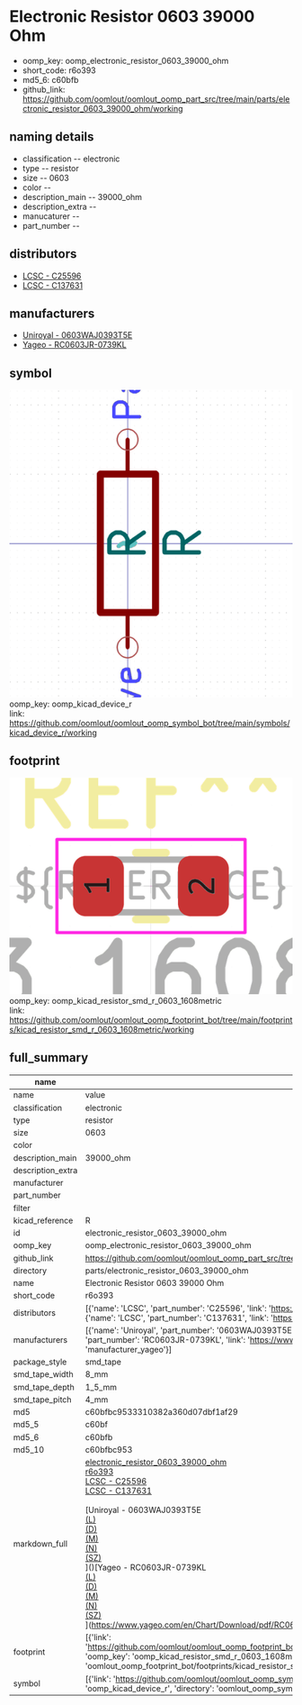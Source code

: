 # Electronic Resistor 0603 39000 Ohm

  
* oomp_key: oomp_electronic_resistor_0603_39000_ohm 
* short_code: r6o393
* md5_6: c60bfb  
* github_link: https://github.com/oomlout/oomlout_oomp_part_src/tree/main/parts/electronic_resistor_0603_39000_ohm/working  
## naming details
* classification -- electronic
* type -- resistor
* size -- 0603
* color -- 
* description_main -- 39000_ohm
* description_extra -- 
* manucaturer -- 
* part_number -- 

## distributors
* [LCSC - C25596](https://lcsc.com/product-detail/C25596.html)  
* [LCSC - C137631](https://lcsc.com/product-detail/C137631.html)  

## manufacturers
* [Uniroyal - 0603WAJ0393T5E]()  
* [Yageo - RC0603JR-0739KL](https://www.yageo.com/en/Chart/Download/pdf/RC0603JR-0739KL)  

## symbol

![](symbol/0/working/working_600.png)  
oomp_key: oomp_kicad_device_r  
link: https://github.com/oomlout/oomlout_oomp_symbol_bot/tree/main/symbols/kicad_device_r/working  

## footprint

![](footprint/0/working/working_600.png)  
oomp_key: oomp_kicad_resistor_smd_r_0603_1608metric  
link: https://github.com/oomlout/oomlout_oomp_footprint_bot/tree/main/footprints/kicad_resistor_smd_r_0603_1608metric/working  

## full_summary
| name | value | 
| --- | --- | 
| name | value | 
| classification | electronic | 
| type | resistor | 
| size | 0603 | 
| color |  | 
| description_main | 39000_ohm | 
| description_extra |  | 
| manufacturer |  | 
| part_number |  | 
| filter |  | 
| kicad_reference | R | 
| id | electronic_resistor_0603_39000_ohm | 
| oomp_key | oomp_electronic_resistor_0603_39000_ohm | 
| github_link | https://github.com/oomlout/oomlout_oomp_part_src/tree/main/parts/electronic_resistor_0603_39000_ohm/working | 
| directory | parts/electronic_resistor_0603_39000_ohm | 
| name | Electronic Resistor 0603 39000 Ohm | 
| short_code | r6o393 | 
| distributors | [{'name': 'LCSC', 'part_number': 'C25596', 'link': 'https://lcsc.com/product-detail/C25596.html', 'id': 'distributor_lcsc'}, {'name': 'LCSC', 'part_number': 'C137631', 'link': 'https://lcsc.com/product-detail/C137631.html', 'id': 'distributor_lcsc'}] | 
| manufacturers | [{'name': 'Uniroyal', 'part_number': '0603WAJ0393T5E', 'link': '', 'id': 'manufacturer_uniroyal'}, {'name': 'Yageo', 'part_number': 'RC0603JR-0739KL', 'link': 'https://www.yageo.com/en/Chart/Download/pdf/RC0603JR-0739KL', 'id': 'manufacturer_yageo'}] | 
| package_style | smd_tape | 
| smd_tape_width | 8_mm | 
| smd_tape_depth | 1_5_mm | 
| smd_tape_pitch | 4_mm | 
| md5 | c60bfbc9533310382a360d07dbf1af29 | 
| md5_5 | c60bf | 
| md5_6 | c60bfb | 
| md5_10 | c60bfbc953 | 
| markdown_full | [electronic_resistor_0603_39000_ohm](https://github.com/oomlout/oomlout_oomp_part_src/tree/main/parts/electronic_resistor_0603_39000_ohm/working)<br>[r6o393](https://github.com/oomlout/oomlout_oomp_part_src/tree/main/parts/electronic_resistor_0603_39000_ohm/working)<br>[LCSC - C25596<br>](https://lcsc.com/product-detail/C25596.html)[LCSC - C137631<br>](https://lcsc.com/product-detail/C137631.html)<br>[Uniroyal - 0603WAJ0393T5E<br>[(L)<br>](https://www.lcsc.com/search?q=0603WAJ0393T5E)[(D)<br>](https://www.digikey.com/en/products?,keywords=0603WAJ0393T5E)[(M)<br>](https://www.mouser.com/Search/Refine?Keyword=0603WAJ0393T5E)[(N)<br>](https://www.newark.com/search?st=0603WAJ0393T5E)[(SZ)<br>](https://so.szlcsc.com/global.html?k=0603WAJ0393T5E)]()[Yageo - RC0603JR-0739KL<br>[(L)<br>](https://www.lcsc.com/search?q=RC0603JR-0739KL)[(D)<br>](https://www.digikey.com/en/products?,keywords=RC0603JR-0739KL)[(M)<br>](https://www.mouser.com/Search/Refine?Keyword=RC0603JR-0739KL)[(N)<br>](https://www.newark.com/search?st=RC0603JR-0739KL)[(SZ)<br>](https://so.szlcsc.com/global.html?k=RC0603JR-0739KL)](https://www.yageo.com/en/Chart/Download/pdf/RC0603JR-0739KL) | 
| footprint | [{'link': 'https://github.com/oomlout/oomlout_oomp_footprint_bot/tree/main/foootprntss/kicad_resistor_smd_r_0603_1608metric', 'oomp_key': 'oomp_kicad_resistor_smd_r_0603_1608metric', 'directory': 'oomlout_oomp_footprint_bot/footprints/kicad_resistor_smd_r_0603_1608metric//working/working.kicad_mod'}] | 
| symbol | [{'link': 'https://github.com/oomlout/oomlout_oomp_symbol_bot/tree/main/symbols/kicad_device_r', 'oomp_key': 'oomp_kicad_device_r', 'directory': 'oomlout_oomp_symbol_bot/symbols/kicad_device_r//working/working.kicad_sym'}] | 
